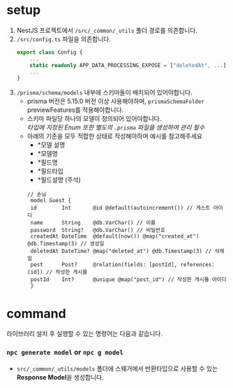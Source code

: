 # setup
1. NestJS 프로젝트에서 `/src/_common/_utils` 폴더 경로를 의존합니다.
2. `/src/config.ts` 파일을 의존합니다.
    ```ts
    export class Config {
        ...
        static readonly APP_DATA_PROCESSING_EXPOSE = ["deletedAt", ...] as const;
        ...
    }
    ```
3. `/prisma/schema/models` 내부에 스키마들이 배치되어 있어야합니다.
    - prisma 버전은 5.15.0 버전 이상 사용해야하며, `prismaSchemaFolder` previewFeatures를 적용해야합니다.
    - 스키마 파일당 하나의 모델이 정의되어 있어야합니다.<br>
      _타입에 지정된 Enum 또한 별도의 `.prisma` 파일을 생성하여 관리 필수_
    - 아래의 기준을 모두 적합한 상태로 작성해야하며 예시를 참고해주세요
        - *모델 설명
        - *모델명
        - *필드명
        - *필드타입
        - *필드설명 (주석)
       ```prisma
       // 손님
        model Guest {
        id        Int       @id @default(autoincrement()) // 게스트 아이디
        name      String    @db.VarChar() // 이름
        password  String?   @db.VarChar() // 비밀번호
        createdAt DateTime  @default(now()) @map("created_at") @db.Timestamp(3) // 생성일
        deletedAt DateTime? @map("deleted_at") @db.Timestamp(3) // 삭제일
        post      Post?     @relation(fields: [postId], references: [id]) // 작성한 게시물
        postId    Int?      @unique @map("post_id") // 작성한 게시물 아이디
        }
       ```
   
# command
라이브러리 설치 후 실행할 수 있는 명령어는 다음과 같습니다.

### `npc generate model` or `npc g model`
- `src/_common/_utils/models` 폴더에 스웨거에서 반환타입으로 사용할 수 있는 **Response Model**을 생성합니다.